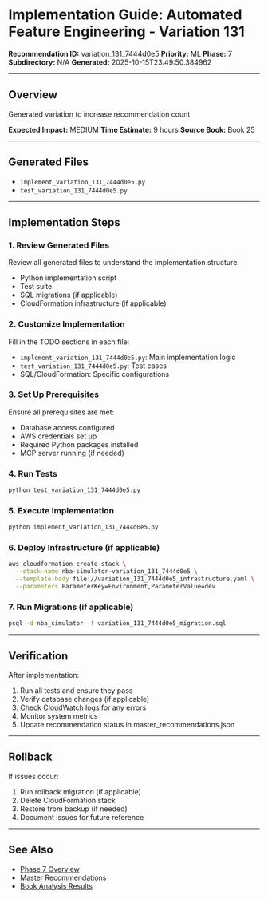 # Implementation Guide: Automated Feature Engineering - Variation 131

**Recommendation ID:** variation_131_7444d0e5
**Priority:** ML
**Phase:** 7
**Subdirectory:** N/A
**Generated:** 2025-10-15T23:49:50.384962

---

## Overview

Generated variation to increase recommendation count

**Expected Impact:** MEDIUM
**Time Estimate:** 9 hours
**Source Book:** Book 25

---

## Generated Files

- `implement_variation_131_7444d0e5.py`
- `test_variation_131_7444d0e5.py`

---

## Implementation Steps

### 1. Review Generated Files

Review all generated files to understand the implementation structure:
- Python implementation script
- Test suite
- SQL migrations (if applicable)
- CloudFormation infrastructure (if applicable)

### 2. Customize Implementation

Fill in the TODO sections in each file:
- `implement_variation_131_7444d0e5.py`: Main implementation logic
- `test_variation_131_7444d0e5.py`: Test cases
- SQL/CloudFormation: Specific configurations

### 3. Set Up Prerequisites

Ensure all prerequisites are met:
- Database access configured
- AWS credentials set up
- Required Python packages installed
- MCP server running (if needed)

### 4. Run Tests

```bash
python test_variation_131_7444d0e5.py
```

### 5. Execute Implementation

```bash
python implement_variation_131_7444d0e5.py
```

### 6. Deploy Infrastructure (if applicable)

```bash
aws cloudformation create-stack \
  --stack-name nba-simulator-variation_131_7444d0e5 \
  --template-body file://variation_131_7444d0e5_infrastructure.yaml \
  --parameters ParameterKey=Environment,ParameterValue=dev
```

### 7. Run Migrations (if applicable)

```bash
psql -d nba_simulator -f variation_131_7444d0e5_migration.sql
```

---

## Verification

After implementation:
1. Run all tests and ensure they pass
2. Verify database changes (if applicable)
3. Check CloudWatch logs for any errors
4. Monitor system metrics
5. Update recommendation status in master_recommendations.json

---

## Rollback

If issues occur:
1. Run rollback migration (if applicable)
2. Delete CloudFormation stack
3. Restore from backup (if needed)
4. Document issues for future reference

---

## See Also

- [Phase 7 Overview](/Users/ryanranft/nba-simulator-aws/docs/phases/phase_7/)
- [Master Recommendations](/Users/ryanranft/nba-mcp-synthesis/analysis_results/master_recommendations.json)
- [Book Analysis Results](/Users/ryanranft/nba-mcp-synthesis/analysis_results/)
